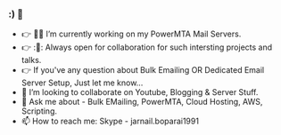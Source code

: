 ### :) 👋
- :point_right: :man_technologist:	I’m currently working on my PowerMTA Mail Servers.
- :point_right: :👯:	Always open for collaboration for such intersting projects and talks.
- :point_right: If you've any question about Bulk Emailing OR Dedicated Email Server Setup, Just let me know...
- 👯 I’m looking to collaborate on Youtube, Blogging & Server Stuff.
- 💬 Ask me about - Bulk EMailing, PowerMTA, Cloud Hosting, AWS, Scripting.
- 📫 How to reach me: Skype - jarnail.boparai1991
<!--
**jerrybopara/jerrybopara** is a ✨ _special_ ✨ repository because its `README.md` (this file) appears on your GitHub profile.

Here are some ideas to get you started:



- 😄 Pronouns: ...
- ⚡ Fun fact: ...
-->
